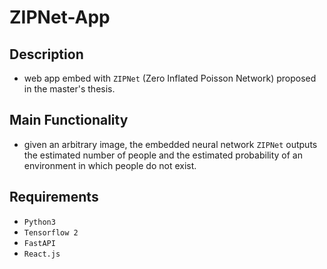 # ZIPNet-App

## Description
* web app embed with `ZIPNet` (Zero Inflated Poisson Network) proposed in the master's thesis.

## Main Functionality
* given an arbitrary image, the embedded neural network `ZIPNet` outputs the estimated number of people and the estimated probability of an environment in which people do not exist.

## Requirements
* `Python3`
* `Tensorflow 2`
* `FastAPI`
* `React.js`
